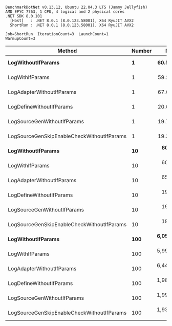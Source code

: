 ```

BenchmarkDotNet v0.13.12, Ubuntu 22.04.3 LTS (Jammy Jellyfish)
AMD EPYC 7763, 1 CPU, 4 logical and 2 physical cores
.NET SDK 8.0.101
  [Host]   : .NET 8.0.1 (8.0.123.58001), X64 RyuJIT AVX2
  ShortRun : .NET 8.0.1 (8.0.123.58001), X64 RyuJIT AVX2

Job=ShortRun  IterationCount=3  LaunchCount=1  
WarmupCount=3  

```
| Method                                     | Number | Mean        | Error      | StdDev    | Min         | Max         | Gen0   | Allocated |
|------------------------------------------- |------- |------------:|-----------:|----------:|------------:|------------:|-------:|----------:|
| **LogWithoutIfParams**                         | **1**      |    **60.58 ns** |   **3.281 ns** |  **0.180 ns** |    **60.41 ns** |    **60.77 ns** | **0.0010** |      **88 B** |
| LogWithIfParams                            | 1      |    59.26 ns |   2.412 ns |  0.132 ns |    59.18 ns |    59.42 ns | 0.0010 |      88 B |
| LogAdapterWithoutIfParams                  | 1      |    67.06 ns |  21.688 ns |  1.189 ns |    66.20 ns |    68.42 ns | 0.0010 |      88 B |
| LogDefineWithoutIfParams                   | 1      |    20.06 ns |   4.170 ns |  0.229 ns |    19.84 ns |    20.30 ns |      - |         - |
| LogSourceGenWithoutIfParams                | 1      |    19.71 ns |   0.171 ns |  0.009 ns |    19.71 ns |    19.72 ns |      - |         - |
| LogSourceGenSkipEnableCheckWithoutIfParams | 1      |    19.31 ns |   4.899 ns |  0.269 ns |    19.01 ns |    19.50 ns |      - |         - |
| **LogWithoutIfParams**                         | **10**     |   **607.87 ns** |  **42.759 ns** |  **2.344 ns** |   **605.26 ns** |   **609.78 ns** | **0.0105** |     **880 B** |
| LogWithIfParams                            | 10     |   604.98 ns |  33.257 ns |  1.823 ns |   603.78 ns |   607.08 ns | 0.0105 |     880 B |
| LogAdapterWithoutIfParams                  | 10     |   659.32 ns | 146.667 ns |  8.039 ns |   652.91 ns |   668.34 ns | 0.0105 |     880 B |
| LogDefineWithoutIfParams                   | 10     |   198.30 ns |  15.935 ns |  0.873 ns |   197.53 ns |   199.25 ns |      - |         - |
| LogSourceGenWithoutIfParams                | 10     |   196.61 ns |   6.726 ns |  0.369 ns |   196.22 ns |   196.95 ns |      - |         - |
| LogSourceGenSkipEnableCheckWithoutIfParams | 10     |   192.27 ns |  13.664 ns |  0.749 ns |   191.44 ns |   192.90 ns |      - |         - |
| **LogWithoutIfParams**                         | **100**    | **6,052.38 ns** | **514.098 ns** | **28.179 ns** | **6,021.31 ns** | **6,076.29 ns** | **0.0992** |    **8800 B** |
| LogWithIfParams                            | 100    | 5,994.78 ns | 142.575 ns |  7.815 ns | 5,986.22 ns | 6,001.54 ns | 0.0992 |    8800 B |
| LogAdapterWithoutIfParams                  | 100    | 6,442.80 ns | 293.383 ns | 16.081 ns | 6,424.25 ns | 6,452.77 ns | 0.0992 |    8800 B |
| LogDefineWithoutIfParams                   | 100    | 1,980.90 ns | 146.450 ns |  8.027 ns | 1,974.58 ns | 1,989.93 ns |      - |         - |
| LogSourceGenWithoutIfParams                | 100    | 1,995.71 ns | 134.863 ns |  7.392 ns | 1,990.52 ns | 2,004.18 ns |      - |         - |
| LogSourceGenSkipEnableCheckWithoutIfParams | 100    | 1,933.82 ns | 345.168 ns | 18.920 ns | 1,921.48 ns | 1,955.60 ns |      - |         - |

